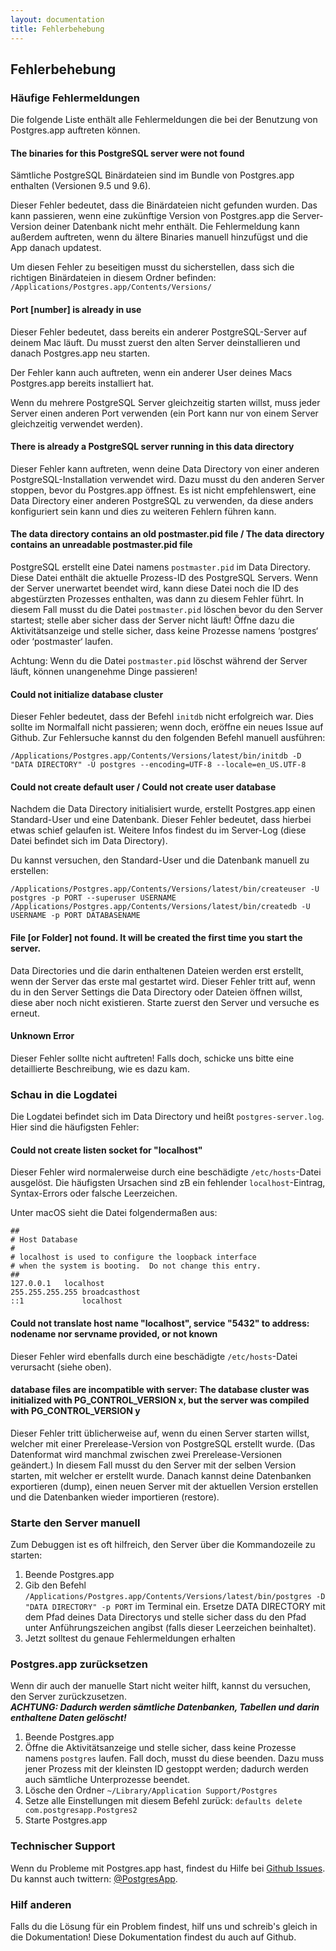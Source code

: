 ```yaml
---
layout: documentation
title: Fehlerbehebung
---
```


## Fehlerbehebung

### Häufige Fehlermeldungen

Die folgende Liste enthält alle Fehlermeldungen die bei der Benutzung von Postgres.app auftreten können. 

#### The binaries for this PostgreSQL server were not found
Sämtliche PostgreSQL Binärdateien sind im Bundle von Postgres.app enthalten (Versionen 9.5 und 9.6).

Dieser Fehler bedeutet, dass die Binärdateien nicht gefunden wurden. Das kann passieren, wenn eine zukünftige Version von Postgres.app die Server-Version deiner Datenbank nicht mehr enthält.
Die Fehlermeldung kann außerdem auftreten, wenn du ältere Binaries manuell hinzufügst und die App danach updatest.

Um diesen Fehler zu beseitigen musst du sicherstellen, dass sich die richtigen Binärdateien in diesem Ordner befinden: `/Applications/Postgres.app/Contents/Versions/`

#### Port [number] is already in use
Dieser Fehler bedeutet, dass bereits ein anderer PostgreSQL-Server auf deinem Mac läuft.
Du musst zuerst den alten Server deinstallieren und danach Postgres.app neu starten.

Der Fehler kann auch auftreten, wenn ein anderer User deines Macs Postgres.app bereits installiert hat.

Wenn du mehrere PostgreSQL Server gleichzeitig starten willst, muss jeder Server einen anderen Port verwenden (ein Port kann nur von einem Server gleichzeitig verwendet werden).

#### There is already a PostgreSQL server running in this data directory
Dieser Fehler kann auftreten, wenn deine Data Directory von einer anderen PostgreSQL-Installation verwendet wird.
Dazu musst du den anderen Server stoppen, bevor du Postgres.app öffnest.
Es ist nicht empfehlenswert, eine Data Directory einer anderen PostgreSQL zu verwenden, da diese anders konfiguriert sein kann und dies zu weiteren Fehlern führen kann.

#### The data directory contains an old postmaster.pid file / The data directory contains an unreadable postmaster.pid file
PostgreSQL erstellt eine Datei namens `postmaster.pid` im Data Directory. Diese Datei enthält die aktuelle Prozess-ID des PostgreSQL Servers.
Wenn der Server unerwartet beendet wird, kann diese Datei noch die ID des abgestürzten Prozesses enthalten, was dann zu diesem Fehler führt.
In diesem Fall musst du die Datei `postmaster.pid` löschen bevor du den Server startest; stelle aber sicher dass der Server nicht läuft!
Öffne dazu die Aktivitätsanzeige und stelle sicher, dass keine Prozesse namens ‘postgres‘ oder ‘postmaster‘ laufen.

Achtung: Wenn du die Datei `postmaster.pid` löschst während der Server läuft, können unangenehme Dinge passieren!

#### Could not initialize database cluster
Dieser Fehler bedeutet, dass der Befehl `initdb` nicht erfolgreich war. Dies sollte im Normalfall nicht passieren; wenn doch, eröffne ein neues Issue auf Github.
Zur Fehlersuche kannst du den folgenden Befehl manuell ausführen:

    /Applications/Postgres.app/Contents/Versions/latest/bin/initdb -D "DATA DIRECTORY" -U postgres --encoding=UTF-8 --locale=en_US.UTF-8

#### Could not create default user  / Could not create user database
Nachdem die Data Directory initialisiert wurde, erstellt Postgres.app einen Standard-User und eine Datenbank. Dieser Fehler bedeutet, dass hierbei etwas schief gelaufen ist. Weitere Infos findest du im Server-Log (diese Datei befindet sich im Data Directory).

Du kannst versuchen, den Standard-User und die Datenbank manuell zu erstellen:

    /Applications/Postgres.app/Contents/Versions/latest/bin/createuser -U postgres -p PORT --superuser USERNAME
    /Applications/Postgres.app/Contents/Versions/latest/bin/createdb -U USERNAME -p PORT DATABASENAME

#### File [or Folder] not found. It will be created the first time you start the server.
Data Directories und die darin enthaltenen Dateien werden erst erstellt, wenn der Server das erste mal gestartet wird.
Dieser Fehler tritt auf, wenn du in den Server Settings die Data Directory oder Dateien öffnen willst, diese aber noch nicht existieren.
Starte zuerst den Server und versuche es erneut.

#### Unknown Error
Dieser Fehler sollte nicht auftreten! Falls doch, schicke uns bitte eine detaillierte Beschreibung, wie es dazu kam.



### Schau in die Logdatei

Die Logdatei befindet sich im Data Directory und heißt `postgres-server.log`.
Hier sind die häufigsten Fehler:

#### Could not create listen socket for "localhost"  
Dieser Fehler wird normalerweise durch eine beschädigte `/etc/hosts`-Datei ausgelöst.
Die häufigsten Ursachen sind zB ein fehlender `localhost`-Eintrag, Syntax-Errors oder falsche Leerzeichen.

Unter macOS sieht die Datei folgendermaßen aus:

	##
	# Host Database
	#
	# localhost is used to configure the loopback interface
	# when the system is booting.  Do not change this entry.
	##
	127.0.0.1	localhost
	255.255.255.255	broadcasthost
	::1             localhost 


#### Could not translate host name "localhost", service "5432" to address: nodename nor servname provided, or not known
Dieser Fehler wird ebenfalls durch eine beschädigte `/etc/hosts`-Datei verursacht (siehe oben).

#### database files are incompatible with server: The database cluster was initialized with PG_CONTROL_VERSION x, but the server was compiled with PG_CONTROL_VERSION y
Dieser Fehler tritt üblicherweise auf, wenn du einen Server starten willst, welcher mit einer Prerelease-Version von PostgreSQL erstellt wurde.
(Das Datenformat wird manchmal zwischen zwei Prerelease-Versionen geändert.)
In diesem Fall musst du den Server mit der selben Version starten, mit welcher er erstellt wurde.
Danach kannst deine Datenbanken exportieren (dump), einen neuen Server mit der aktuellen Version erstellen und die Datenbanken wieder importieren (restore).



### Starte den Server manuell

Zum Debuggen ist es oft hilfreich, den Server über die Kommandozeile zu starten:

1. Beende Postgres.app
2. Gib den Befehl `/Applications/Postgres.app/Contents/Versions/latest/bin/postgres -D "DATA DIRECTORY" -p PORT` im Terminal ein. Ersetze DATA DIRECTORY mit dem Pfad deines Data Directorys und stelle sicher dass du den Pfad unter Anführungszeichen angibst (falls dieser Leerzeichen beinhaltet).
3. Jetzt solltest du genaue Fehlermeldungen erhalten

### Postgres.app zurücksetzen
Wenn dir auch der manuelle Start nicht weiter hilft, kannst du versuchen, den Server zurückzusetzen.  
***ACHTUNG: Dadurch werden sämtliche Datenbanken, Tabellen und darin enthaltene Daten gelöscht!***

1. Beende Postgres.app
2. Öffne die Aktivitätsanzeige und stelle sicher, dass keine Prozesse namens `postgres` laufen. Fall doch, musst du diese beenden. Dazu muss jener Prozess mit der kleinsten ID gestoppt werden; dadurch werden auch sämtliche Unterprozesse beendet.
3. Lösche den Ordner `~/Library/Application Support/Postgres`
4. Setze alle Einstellungen mit diesem Befehl zurück: `defaults delete com.postgresapp.Postgres2`
5. Starte Postgres.app

### Technischer Support

Wenn du Probleme mit Postgres.app hast, findest du Hilfe bei [Github Issues](https://github.com/postgresapp/postgresapp/issues).
Du kannst auch twittern: [@PostgresApp](https://twitter.com/PostgresApp).

### Hilf anderen

Falls du die Lösung für ein Problem findest, hilf uns und schreib's gleich in die Dokumentation!
Diese Dokumentation findest du auch auf Github.



